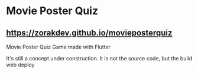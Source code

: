 # Movie Poster Quiz
## https://zorakdev.github.io/movieposterquiz
 Movie Poster Quiz Game made with Flutter
 
It's still a concept under construction.
It is not the source code, but the build web deploy
